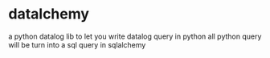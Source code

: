 # datalchemy

a python datalog lib to let you write datalog query in python
all python query will be turn into a sql query in sqlalchemy

